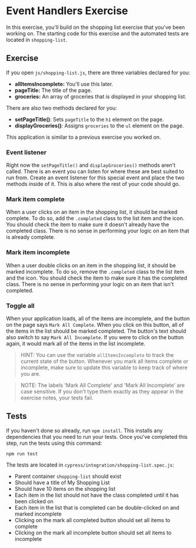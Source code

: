 # Event Handlers Exercise

In this exercise, you'll build on the shopping list exercise that you've been working on. The starting code for this exercise and the automated tests are located in `shopping-list`.

## Exercise

If you open `js/shopping-list.js`, there are three variables declared for you:

* **allItemsIncomplete:** You'll use this later.
* **pageTitle:** The title of the page.
* **groceries:** An array of groceries that is displayed in your shopping list.

There are also two methods declared for you:

* **setPageTitle()**: Sets `pageTitle` to the `h1` element on the page.
* **displayGroceries()**: Assigns `groceries` to the `ul` element on the page.

This application is similar to a previous exercise you worked on.

### Event listener

Right now the `setPageTitle()` and `displayGroceries()` methods aren't called. There is an event you can listen for where these are best suited to run from. Create an event listener for this special event and place the two methods inside of it. This is also where the rest of your code should go.

### Mark item complete

When a user clicks on an item in the shopping list, it should be marked complete. To do so, add the `.completed` class to the list item and the icon. You should check the item to make sure it doesn't already have the completed class. There is no sense in performing your logic on an item that is already complete.

### Mark item incomplete

When a user double clicks on an item in the shopping list, it should be marked incomplete. To do so, remove the `.completed` class to the list item and the icon. You should check the item to make sure it has the completed class. There is no sense in performing your logic on an item that isn't completed.

### Toggle all

When your application loads, all of the items are incomplete, and the button on the page says `Mark All Complete`. When you click on this button, all of the items in the list should be marked completed. The button's text should also switch to say `Mark All Incomplete`. If you were to click on the button again, it would mark all of the items in the list incomplete.

> HINT: You can use the variable `allItemsIncomplete` to track the current state of the button. Whenever you mark all items complete or incomplete, make sure to update this variable to keep track of where you are.

> NOTE: The labels 'Mark All Complete' and 'Mark All Incomplete' are case sensitive. If you don't type them exactly as they appear in the exercise notes, your tests fail.

## Tests

If you haven't done so already, run `npm install`. This installs any dependencies that you need to run your tests. Once you've completed this step, run the tests using this command:

```
npm run test
```

The tests are located in `cypress/integration/shopping-list.spec.js`:

* Parent container `shopping-list` should exist
* Should have a title of My Shopping List
* Should have 10 items on the shopping list
* Each item in the list should not have the class completed until it has been clicked on
* Each item in the list that is completed can be double-clicked on and marked incomplete
* Clicking on the mark all completed button should set all items to complete
* Clicking on the mark all incomplete button should set all items to incomplete